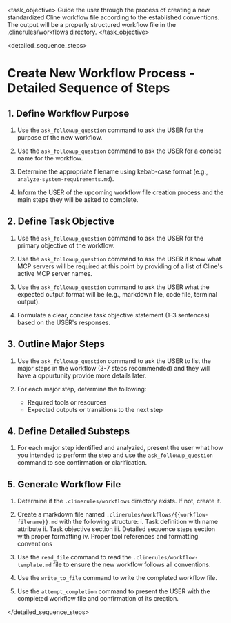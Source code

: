 <task name="Create New Workflow">

<task_objective>
Guide the user through the process of creating a new standardized Cline workflow file according to the established conventions. The output will be a properly structured workflow file in the .clinerules/workflows directory.
</task_objective>

<detailed_sequence_steps>
# Create New Workflow Process - Detailed Sequence of Steps

## 1. Define Workflow Purpose

1. Use the `ask_followup_question` command to ask the USER for the purpose of the new workflow.
   
2. Use the `ask_followup_question` command to ask the USER for a concise name for the workflow.
   
3. Determine the appropriate filename using kebab-case format (e.g., `analyze-system-requirements.md`).

4. Inform the USER of the upcoming workflow file creation process and the main steps they will be asked to complete.

## 2. Define Task Objective

1. Use the `ask_followup_question` command to ask the USER for the primary objective of the workflow.
   
2. Use the `ask_followup_question` command to ask the USER if know what MCP servers will be required at this point by providing of a list of Cline's active MCP server names.
   
3. Use the `ask_followup_question` command to ask the USER what the expected output format will be (e.g., markdown file, code file, terminal output).
   
4. Formulate a clear, concise task objective statement (1-3 sentences) based on the USER's responses.

## 3. Outline Major Steps

1. Use the `ask_followup_question` command to ask the USER to list the major steps in the workflow (3-7 steps recommended) and they will have a oppurtunity provide more details later.
   
2. For each major step, determine the following:
   - Required tools or resources
   - Expected outputs or transitions to the next step

## 4. Define Detailed Substeps

1. For each major step identified and analyzied, present the user what how you intended to perform the step and use the `ask_followup_question` command to see confirmation or clarification.

## 5. Generate Workflow File

1. Determine if the `.clinerules/workflows` directory exists. If not, create it.

2. Create a markdown file named `.clinerules/workflows/{{workflow-filename}}.md` with the following structure:
   i. Task definition with name attribute
   ii. Task objective section
   iii. Detailed sequence steps section with proper formatting
   iv. Proper tool references and formatting conventions

3. Use the `read_file` command to read the `.clinerules/workflow-template.md` file to ensure the new workflow follows all conventions.

4. Use the `write_to_file` command to write the completed workflow file.

5. Use the `attempt_completion` command to present the USER with the completed workflow file and confirmation of its creation.

</detailed_sequence_steps>

</task>
